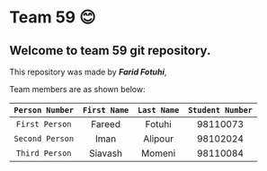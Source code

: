# Team 59 😊

## Welcome to team 59 git repository.

This repository was made by ***Farid Fotuhi***,

Team members are as shown below:

  | `Person Number` | `First Name` | `Last Name` | `Student Number` |
  |:---------------:|:------------:|:-----------:|:----------------:|
  | `First Person` | Fareed | Fotuhi | 98110073  |
  | `Second Person` | Iman | Alipour | 98102024 |
  | `Third Person` | Siavash | Momeni | 98110084 |
